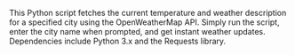 This Python script fetches the current temperature and weather description for a specified city using the OpenWeatherMap API. Simply run the script, enter the city name when prompted, and get instant weather updates. Dependencies include Python 3.x and the Requests library.
